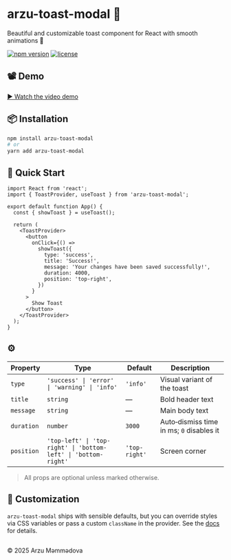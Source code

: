 # arzu-toast-modal 🔔

Beautiful and customizable toast component for React with smooth animations 🚀

[![npm version](https://img.shields.io/npm/v/arzu-toast-modal.svg?style=flat-square)](https://www.npmjs.com/package/arzu-toast-modal)
[![license](https://img.shields.io/github/license/arzummammadova/arzu-toast-modal.svg?style=flat-square)](LICENSE)

## 📽 Demo

[▶ Watch the video demo](https://drive.google.com/file/d/1-HoxjWySAnPu4-ZA-WBgJ1ANsTPQcBg6/view?usp=sharing)

<!-- If you create a GIF preview, place it in .github/demo.gif and uncomment the line below -->

<!-- [![Demo GIF](https://raw.githubusercontent.com/YOUR-USERNAME/arzu-toast-modal/main/.github/demo.gif)](https://drive.google.com/file/d/1-HoxjWySAnPu4-ZA-WBgJ1ANsTPQcBg6/view?usp=sharing) -->

## 📦 Installation

```bash
npm install arzu-toast-modal
# or
yarn add arzu-toast-modal
```

## 🚀 Quick Start

```tsx
import React from 'react';
import { ToastProvider, useToast } from 'arzu-toast-modal';

export default function App() {
  const { showToast } = useToast();

  return (
    <ToastProvider>
      <button
        onClick={() =>
          showToast({
            type: 'success',
            title: 'Success!',
            message: 'Your changes have been saved successfully!',
            duration: 4000,
            position: 'top-right',
          })
        }
      >
        Show Toast
      </button>
    </ToastProvider>
  );
}
```

## ⚙️

| Property   | Type                                                           | Default       | Description                              |
| ---------- | -------------------------------------------------------------- | ------------- | ---------------------------------------- |
| `type`     | `'success' \| 'error' \| 'warning' \| 'info'`                  | `'info'`      | Visual variant of the toast              |
| `title`    | `string`                                                       | —             | Bold header text                         |
| `message`  | `string`                                                       | —             | Main body text                           |
| `duration` | `number`                                                       | `3000`        | Auto‑dismiss time in ms; `0` disables it |
| `position` | `'top-left' \| 'top-right' \| 'bottom-left' \| 'bottom-right'` | `'top-right'` | Screen corner                            |

> All props are optional unless marked otherwise.

## 🎨 Customization

`arzu-toast-modal` ships with sensible defaults, but you can override styles via CSS variables or pass a custom `className` in the provider. See the [docs](./docs/customization.md) for details.




##
 © 2025 Arzu Məmmədova
